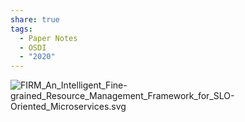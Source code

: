 ```yaml
---
share: true
tags:
  - Paper Notes
  - OSDI
  - "2020"
---
```



![FIRM_An_Intelligent_Fine-grained_Resource_Management_Framework_for_SLO-Oriented_Microservices.svg](../../attachments/FIRM_An_Intelligent_Fine-grained_Resource_Management_Framework_for_SLO-Oriented_Microservices.svg.svg)